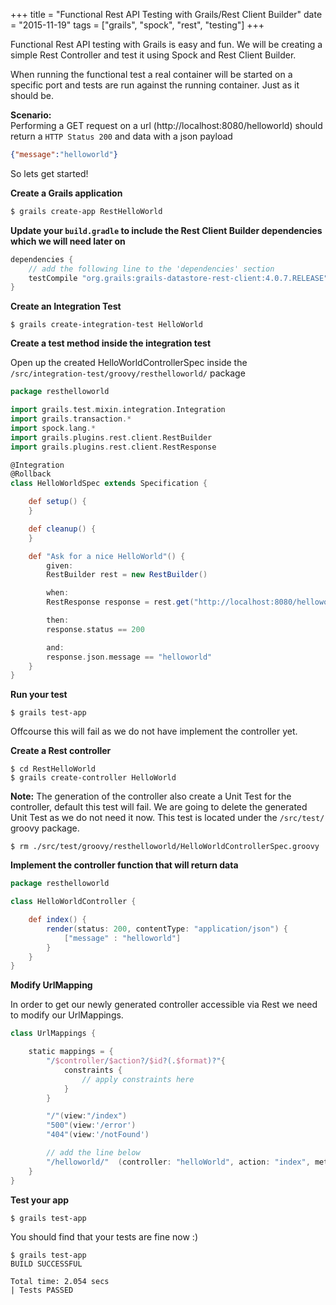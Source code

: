 +++
title = "Functional Rest API Testing with Grails/Rest Client Builder"
date = "2015-11-19"
tags = ["grails", "spock", "rest", "testing"]
+++

Functional Rest API testing with Grails is easy and fun. We will be creating a simple Rest Controller and test it using Spock and Rest Client Builder.

When running the functional test a real container will be started on a specific port and tests are run against the running container. Just as it should be.

**Scenario:**<br>
Performing a GET request on a url (http://localhost:8080/helloworld) should return a `HTTP Status 200` and data with a json payload

```json
{"message":"helloworld"}
```
So lets get started!

**Create a Grails application**

```bash
$ grails create-app RestHelloWorld
```

**Update your `build.gradle` to include the Rest Client Builder dependencies which we will need later on**

```groovy
dependencies {
    // add the following line to the 'dependencies' section
    testCompile "org.grails:grails-datastore-rest-client:4.0.7.RELEASE"
}
```

**Create an Integration Test**

```console
$ grails create-integration-test HelloWorld
```

**Create a test method inside the integration test**

Open up the created HelloWorldControllerSpec inside the `/src/integration-test/groovy/resthelloworld/` package

```groovy
package resthelloworld

import grails.test.mixin.integration.Integration
import grails.transaction.*
import spock.lang.*
import grails.plugins.rest.client.RestBuilder
import grails.plugins.rest.client.RestResponse

@Integration
@Rollback
class HelloWorldSpec extends Specification {

    def setup() {
    }

    def cleanup() {
    }

    def "Ask for a nice HelloWorld"() {
        given:
        RestBuilder rest = new RestBuilder()

        when:
        RestResponse response = rest.get("http://localhost:8080/helloworld/")

        then:
        response.status == 200

        and:
        response.json.message == "helloworld"
    }
}
```

**Run your test**

```console
$ grails test-app
```

Offcourse this will fail as we do not have implement the controller yet.

**Create a Rest controller**

```console
$ cd RestHelloWorld
$ grails create-controller HelloWorld
```

**Note:** The generation of the controller also create a Unit Test for the controller, default this test will fail. We are going to delete the generated Unit Test as we do not need it now. This test is located under the `/src/test/` groovy package.

```console
$ rm ./src/test/groovy/resthelloworld/HelloWorldControllerSpec.groovy
```

**Implement the controller function that will return data**

```groovy
package resthelloworld

class HelloWorldController {

    def index() {
        render(status: 200, contentType: "application/json") {
            ["message" : "helloworld"]
        }
    }
}
```

**Modify UrlMapping**

In order to get our newly generated controller accessible via Rest we need to modify our UrlMappings.

```groovy
class UrlMappings {

    static mappings = {
        "/$controller/$action?/$id?(.$format)?"{
            constraints {
                // apply constraints here
            }
        }

        "/"(view:"/index")
        "500"(view:'/error')
        "404"(view:'/notFound')

        // add the line below
        "/helloworld/"  (controller: "helloWorld", action: "index", method: "GET")
    }
}
```

**Test your app**

```console
$ grails test-app
```

You should find that your tests are fine now :)

```console
$ grails test-app
BUILD SUCCESSFUL

Total time: 2.054 secs
| Tests PASSED
```
